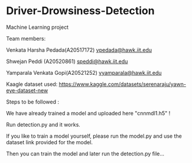 # Driver-Drowsiness-Detection
Machine Learning project

Team members: 

Venkata Harsha Pedada(A20517172) vpedada@hawk.iit.edu

Shwejan Peddi (A20520861) speddi@hawk.iit.edu

Yamparala Venkata Gopi(A20521252) vyamparala@hawk.iit.edu


Kaagle dataset used:  https://www.kaggle.com/datasets/serenaraju/yawn-eye-dataset-new

Steps to be followed :

We have already trained a model and uploaded here "cnnmdl1.h5" !

Run detection.py and it works.

If you like to train a model yourself, please run the model.py and use the dataset link provided for the model.

Then you can train the model and later run the detection.py file...
